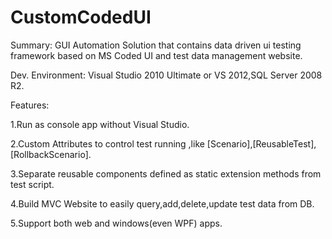 CustomCodedUI
=============

Summary:
GUI Automation Solution that contains data driven ui testing framework based on MS Coded UI and test data management website.

Dev. Environment:
Visual Studio 2010 Ultimate or VS 2012,SQL Server 2008 R2.

Features:

1.Run as console app without Visual Studio.

2.Custom Attributes to control test running ,like [Scenario],[ReusableTest],[RollbackScenario].

3.Separate reusable components defined as static extension methods from test script.

4.Build MVC Website to easily query,add,delete,update test data from DB.

5.Support both web and windows(even WPF) apps.
